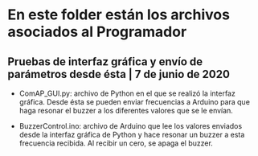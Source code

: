 # En este folder están los archivos asociados al Programador

## Pruebas de interfaz gráfica y envío de parámetros desde ésta | 7 de junio de 2020
- ComAP_GUI.py: archivo de Python en el que se realizó la interfaz gráfica. Desde ésta se pueden enviar frecuencias a Arduino para que haga resonar el buzzer a los diferentes valores que se le envían. 

- BuzzerControl.ino: archivo de Arduino que lee los valores enviados desde la interfaz gráfica de Python y hace resonar un buzzer a esta frecuencia recibida. Al recibir un cero, se apaga el buzzer. 
